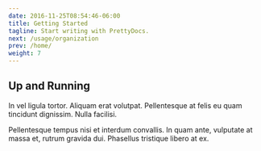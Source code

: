 ```yaml
---
date: 2016-11-25T08:54:46-06:00
title: Getting Started
tagline: Start writing with PrettyDocs.
next: /usage/organization
prev: /home/
weight: 7
---
```


## Up and Running

In vel ligula tortor. Aliquam erat volutpat.
Pellentesque at felis eu quam tincidunt dignissim.
Nulla facilisi.

Pellentesque tempus nisi et interdum convallis.
In quam ante, vulputate at massa et, rutrum
gravida dui. Phasellus tristique libero at ex.
